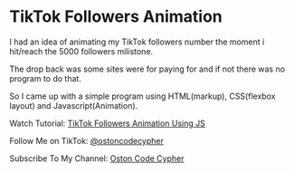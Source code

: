 # TikTok Followers Animation

I had an idea of animating my TikTok followers number the moment i hit/reach the 5000 followers milistone.

The drop back was some sites were for paying for and if not there was no program to do that.

So I came up with a simple program using HTML(markup), CSS(flexbox layout) and  Javascript(Animation).

Watch Tutorial: [TikTok Followers Animation Using JS](https://youtu.be/qmUG2hDCg0w)

Follow Me on TikTok: [@ostoncodecypher](https://www.tiktok.com/@ostoncodecypher)

Subscribe To My Channel: [Oston Code Cypher](https://youtube.com/ostoncodecypher?sub_confirmation=1)
